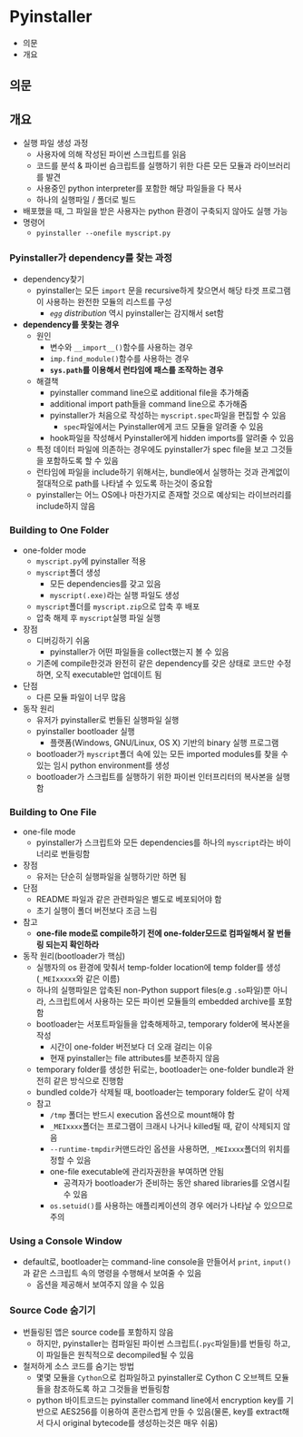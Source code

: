 # Pyinstaller

- 의문
- 개요

## 의문

## 개요

- 실행 파일 생성 과정
  - 사용자에 의해 작성된 파이썬 스크립트를 읽음
  - 코드를 분석 & 파이썬 슴크립트를 실행하기 위한 다른 모든 모듈과 라이브러리를 발견
  - 사용중인 python interpreter를 포함한 해당 파일들을 다 복사
  - 하나의 실행파일 / 폴더로 빌드
- 배포했을 때, 그 파일을 받은 사용자는 python 환경이 구축되지 않아도 실행 가능
- 명령어
  - `pyinstaller --onefile myscript.py`

### Pyinstaller가 dependency를 찾는 과정

- dependency찾기
  - pyinstaller는 모든 `import` 문을 recursive하게 찾으면서 해당 타겟 프로그램이 사용하는 완전한 모듈의 리스트를 구성
    - *`egg` distribution* 역시 pyinstaller는 감지해서 set함
- **dependency를 못찾는 경우**
  - 원인
    - 변수와 `__import__()`함수를 사용하는 경우
    - `imp.find_module()`함수를 사용하는 경우
    - **`sys.path`를 이용해서 런타임에 패스를 조작하는 경우**
  - 해결책
    - pyinstaller command line으로 additional file을 추가해줌
    - additional import path들을 command line으로 추가해줌
    - pyinstaller가 처음으로 작성하는 `myscript.spec`파일을 편집할 수 있음
      - `spec`파일에서는 Pyinstaller에게 코드 모듈을 알려줄 수 있음
    - hook파일을 작성해서 Pyinstaller에게 hidden imports를 알려줄 수 있음
  - 특정 데이터 파일에 의존하는 경우에도 pyinstaller가 spec file을 보고 그것들을 포함하도록 할 수 있음
  - 런타임에 파일을 include하기 위해서는, bundle에서 실행하는 것과 관계없이 절대적으로 path를 나타낼 수 있도록 하는것이 중요함
  - pyinstaller는 어느 OS에나 마찬가지로 존재할 것으로 예상되는 라이브러리를 include하지 않음

### Building to One Folder

- one-folder mode
  - `myscript.py`에 pyinstaller 적용
  - `myscript`폴더 생성
    - 모든 dependencies를 갖고 있음
    - `myscript(.exe)`라는 실행 파일도 생성
  - `myscript`폴더를 `myscript.zip`으로 압축 후 배포
  - 압축 해제 후 `myscript`실행 파일 실행
- 장점
  - 디버깅하기 쉬움
    - pyinstaller가 어떤 파일들을 collect했는지 볼 수 있음
  - 기존에 compile한것과 완전히 같은 dependency를 갖은 상태로 코드만 수정하면, 오직 executable만 업데이트 됨
- 단점
    - 다른 모듈 파일이 너무 많음
- 동작 원리
  - 유저가 pyinstaller로 번들된 실행파일 실행
  - pyinstaller bootloader 실행
    - 플랫폼(Windows, GNU/Linux, OS X) 기반의 binary 실행 프로그램
  - bootloader가 `myscript`폴더 속에 있는 모든 imported modules를 찾을 수 있는 임시 python environment를 생성
  - bootloader가 스크립트를 실행하기 위한 파이썬 인터프리터의 복사본을 실행함

### Building to One File

- one-file mode
  - pyinstaller가 스크립트와 모든 dependencies를 하나의 `myscript`라는 바이너리로 번들링함
- 장점
  - 유저는 단순히 실행파일을 실행하기만 하면 됨
- 단점
  - README 파일과 같은 관련파일은 별도로 베포되어야 함
  - 초기 실행이 폴더 버전보다 조금 느림
- 참고
  - **one-file mode로 compile하기 전에 one-folder모드로 컴파일해서 잘 번들링 되는지 확인하라**
- 동작 원리(bootloader가 핵심)
  - 실행자의 os 환경에 맞춰서 temp-folder location에 temp folder를 생성(`_MEIxxxxx`와 같은 이름)
  - 하나의 실행파일은 압축된 non-Python support files(e.g `.so`파일)뿐 아니라, 스크립트에서 사용하는 모든 파이썬 모듈들의 embedded archive를 포함함
  - bootloader는 서포트파일들을 압축해제하고, temporary folder에 복사본을 작성
    - 시간이 one-folder 버전보다 더 오래 걸리는 이유
    - 현재 pyinstaller는 file attributes를 보존하지 않음
  - temporary folder를 생성한 뒤로는, bootloader는 one-folder bundle과 완전히 같은 방식으로 진행함
  - bundled colde가 삭제될 때, bootloader는 temporary folder도 같이 삭제
  - 참고
    - `/tmp` 폴더는 반드시 execution 옵션으로 mount해야 함
    - `_MEIxxxx`폴더는 프로그램이 크래시 나거나 killed될 때, 같이 삭제되지 않음
    - `--runtime-tmpdir`커맨드라인 옵션을 사용하면, `_MEIxxxx`폴더의 위치를 정할 수 있음
    - one-file executable에 관리자권한을 부여하면 안됨
      - 공격자가 bootloader가 준비하는 동안 shared libraries를 오염시킬 수 있음
    - `os.setuid()`를 사용하는 애플리케이션의 경우 에러가 나타날 수 있으므로 주의

### Using a Console Window

- default로, bootloader는 command-line console을 만들어서 `print`, `input()`과 같은 스크립트 속의 명령을 수행해서 보여줄 수 있음
  - 옵션을 제공해서 보여주지 않을 수 있음

### Source Code 숨기기

- 번들링된 앱은 source code를 포함하지 않음
  - 하지만, pyinstaller는 컴파일된 파이썬 스크립트(`.pyc`파일들)를 번들링 하고, 이 파일들은 원칙적으로 decompiled될 수 있음
- 철저하게 소스 코드를 숨기는 방법
  - 몇몇 모듈을 `Cython`으로 컴파일하고 pyinstaller로 Cython C 오브젝트 모듈들을 참조하도록 하고 그것들을 번들링함
  - python 바이트코드는 pyinstaller command line에서 encryption key를 기반으로 AES256를 이용하여 혼란스럽게 만들 수 있음(물론, key를 extract해서 다시 original bytecode를 생성하는것은 매우 쉬움)
